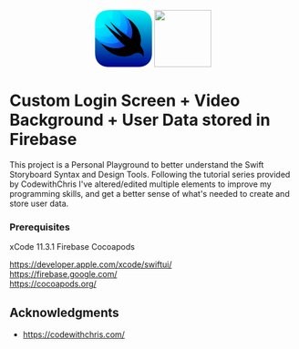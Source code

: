 <p align="center">
<img src="https://github.com/gdavisiv/Vivid-UI---DesignCode/blob/UI-Updates/DesignCode_1/Assets.xcassets/swiftuiLogo.png" height="100" width="100">
<img src="https://firebase.google.com/images/brand-guidelines/logo-vertical.png" height="100" width="100">
</p>

# Custom Login Screen + Video Background + User Data stored in Firebase

This project is a Personal Playground to better understand the Swift Storyboard Syntax and Design Tools.  Following the tutorial series provided by CodewithChris I've altered/edited multiple elements to improve my programming skills, and get a better sense of what's needed to create and store user data.

### Prerequisites

xCode 11.3.1
Firebase
Cocoapods

https://developer.apple.com/xcode/swiftui/ <br>
https://firebase.google.com/ <br>
https://cocoapods.org/ <br>

## Acknowledgments

* https://codewithchris.com/
